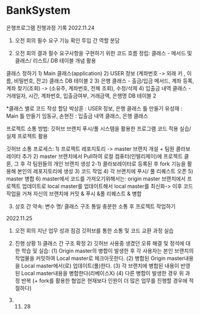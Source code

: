 # BankSystem
은행프로그램 진행과정 기록
  2022.11.24
  1. 오전 회의
    필수 요구 기능 확인
    투입 간 역할 분담

  2. 오전 회의 결과
    필수 요구사항을 구현하기 위한 코드 흐름 정립: 클래스 - 메서드 및 클래스/ 리스트/ DB 테이블 개념 활용

  클래스 정하기
    1) Main 클래스(application)
    2) USER 정보 (계좌번호 -> 외래 키 , 이름, 비밀번호, 잔고) 클래스 DB 테이블 2
    3) 은행 클래스 - 출금/입금 메서드, 계좌 등록, 계좌 찾기(조회) -> (소유주, 계좌번호, 전체 조회), 수정/삭제
    4) 입출금 내역 클래스 - 거래일자, 시간, 계좌번호, 입출금여부, 거래금액, 은행명 DB 테이블 2

  *클래스 별로 코드 작성 할당
    박상훈 : USER 정보, 은행 클래스 틀 만들기
    유성재 : Main 틀 만들기
    임동규, 손현진 : 입출금 내역 클래스, 은행 클래스

  프로젝트 소통 방법: 깃허브 브랜치 푸시/풀 시스템을 활용한 프로그램 코드 적용 실습/ 실제 프로젝트 활용

  깃허브 소통 프로세스: 
    1) 프로젝트 레포지토리 -> master 브랜치 개설 + 팀원 콜라보레이터 추가
    2) master 브랜치에서 Pull하여 로컬 컴퓨터(인텔리제이)에 프로젝트 클론, 그 후 각 팀원들의 개인 브랜치 생성
    2-1) 콜라보레이터로 등록된 후 fork 기능을 활용해 본인의 레포지토리에 생성
    3) 코드 작업
    4) 각 브랜치에 푸시/ 풀 리퀘스트 오픈
    5) master 병합
    6) master에서 코드를 가져오기위해서는:
    origin master 브랜치에서 프로젝트 업데이트로 local master를 업데이트해서 local master를 최신화->
    이후 코드 작업을 거쳐 자신의 브랜치에 커밋 & 푸시 &풀 리퀘스트 & 병합 

  3. 상호 간 약속:
    변수 명/ 클래스 구조 통일
    충분한 소통 후 프로젝트 작업하기

  2022.11.25
  1. 오전 회의
    지난 업무 성과 점검
    깃허브를 통한 소통 및 코드 교환 과정 실습
    
  2. 진행 상황
    1) 클래스 간 구조 확정
    2) 깃허브 사용중 생겼던 오류 해결 및 정석에 대한 학습 및 실습:
      (1) Origin master의 병합이 발생한 후 각 사용자는 본인 브랜치의 작업물을 커밋하여 Local master로 체크아웃한다.
      (2) 병합된 Origin master내용을 Local master에서(로) 업데이트(풀)한다.
      (3) 각 브랜치에 병합된 내용이 반영된 Local master내용을 병합한다(리베이스X)
      (4) 다른 병합이 발생한 경우 위 과정 반복
      (+ fork를 활용한 협업은 현재보다 인원이 더 많은 업무를 진행할 경우에 적절하다)

  2022. 11. 28